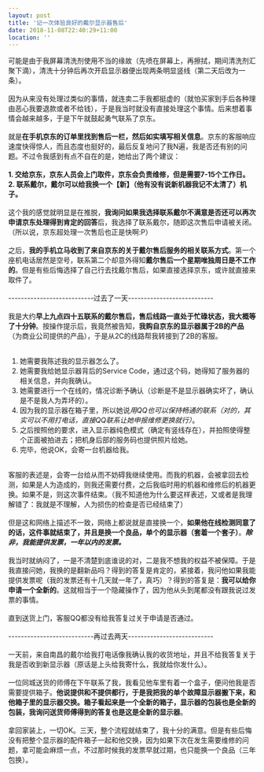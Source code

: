 ```yaml
---
layout: post
title: '记一次体验良好的戴尔显示器售后'
date: 2018-11-08T22:40:29+11:00
location: ''
---
```


可能是由于我屏幕清洗剂使用不当的缘故（先喷在屏幕上，再擦拭，期间清洗剂汇聚下滴），清洗十分钟后再次开启显示器便出现两条明显竖线（第二天后改为一条）。<br />
<br />
因为从来没有处理过类似的事情，就连卖二手我都挺虚的（就怕买家到手后各种理由恶心我要退款或者不给钱），于是我当时就没有直接处理这个事情。后来想着事情会越来越多，于是下午就鼓起勇气联系了京东。<br />
<br />
就是<b>在手机京东的订单里找到售后一栏，然后如实填写相关信息</b>。京东的客服响应速度快得惊人，而且态度也挺好的，最后反复地问了我N遍，我是否还有别的问题。不过令我感到有点不自在的是，她给出了两个建议：<br />
<br />
<b>1. 交给京东，京东人员会上门取件，京东会负责维修，但是需要7-15个工作日。</b><br />
<b>2. 联系戴尔，戴尔可以给我换一个【新】（他有没有说新机器我记不太清了）机子。</b><br />
<br />
这个我的感觉就明显是在推脱，<b>我询问如果我选择联系戴尔不满意是否还可以再次申请京东处理得到肯定的回答</b>后，我选择了联系戴尔，随即这次售后申请被关闭。（所以说，京东超处理一次售后也正是快啊:P）<br />
<br />
之后，<b>我的手机立马收到了来自京东的关于戴尔售后服务的相关联系方式</b>。第一个座机电话居然是空号，联系第二个却意外得知<b>戴尔售后一个星期唯独周日是不工作的</b>。但是有些后悔选择了自己行去找戴尔售后，如果直接选择京东，或许就直接来取件了。<br />
<br />
---------------------------过去了一天---------------------------<br />
<br />
我是大约<b>早上九点四十五联系的戴尔售后，售后线路一直处于忙碌状态，我大概等了十分钟</b>。按操作提示后，我竟然被告知，<b>我购自京东的显示器属于2B的产品</b>（为商业公司提供的产品），于是从2C的线路帮我转接到了2B的客服。<br />
<br />
1. 她需要我陈述我的显示器怎么了。<br />
2. 她需要我给她显示器背后的Service Code，通过这个码，她得知了服务器的相关信息，并向我确认。<br />
3. 她需要进行一个在线的，情况诊断予确认（诊断是不是显示器确实坏了，确认是不是我人为弄坏的）。<br />
4. 因为我的显示器在箱子里，所以她说<i>用QQ也可以保持畅通的联系（对的，其实可以不用打电话，直接QQ联系让她申报维修更换就行）</i>。<br />
5. 之后按照他的要求，进入显示器纯色模式（确定有竖线存在），并拍照使得整个正面被拍进去；把机身后部的服务码也提供照片给她。<br />
6. 完毕，他说OK，会寄一台机器给我。<br />
<br />
客服的表述是，会寄一台给从而不妨碍我继续使用。而我的机器，会被拿回去检测，如果是人为造成的，则我还需要付费，之后我临时用的机器和维修后的机器更换。如果不是，则这次事件结束。（我不知道他为什么要这样表述，又或者是我理解错了：我就是不理解，人为损伤的检查是否已经结束了）<br />
<br />
但是这和网络上描述不一致，网络上都说就是直接换一个，<b>如果他在线检测同意了的话，这件事就结束了，并且是换一个良品，单个的显示器（套着一个套子）</b>。<i><b>除非，我能提供发票，一年以内的发票。</b></i><br />
<i><b><br /></b></i>
我当时就纳闷了，一是不清楚到底谁说的对，二是我不想我的权益不被保障。于是我直接问她，我换的是翻新品吗？得到的答复是肯定的，紧接着，我问他如果我能提供发票呢（我的发票还有十几天就一年了，真巧）？得到的答复是：<b>我可以给你申请一个全新的</b>。这就相当于一个隐藏操作了，因为他从头到尾都没有跟我说过发票的事情。<br />
<br />
直到送货上门，客服QQ都没有给我答复过关于申请是否通过。<br />
<br />
---------------------------再过去两天---------------------------<br />
<br />
一天前，来自南昌的戴尔给我打电话像我确认我的收货地址，并且不给我答复关于我是否收到新显示器（原话是上头给我寄什么，我就给你发什么）。<br />
<br />
一位同城送货的师傅在下午联系了我，我看见他车里有着一个盒子，便问他我是否需要提供箱子。<b>他说提供和不提供都行，于是我把我的单个故障显示器搬下来，和他箱子里的显示器交换。箱子看起来是一个全新的箱子，显示器的包装也是全新的包装，我询问送货师傅得到的答复也是这是全新的显示器</b>。<br />
<br />
拿回家装上，一切OK。三天，整个流程就结束了，我十分的满意。但是有些后悔没有把整个显示器的配件箱子一起和他交换，因为如果下次在发生需要维修的问题，拿可能会麻烦一点，不过那时候我的发票早就过期，也只能换一个良品（三年包换）。